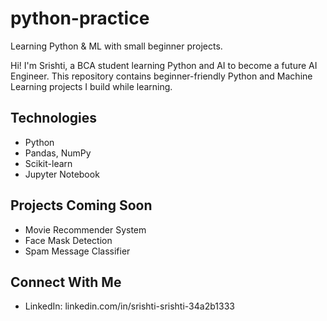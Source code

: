 # python-practice
Learning Python &amp; ML with small beginner projects.

Hi! I'm Srishti, a BCA student learning Python and AI to become a future AI Engineer.
This repository contains beginner-friendly Python and Machine Learning projects I build while learning.

## Technologies
- Python
- Pandas, NumPy
- Scikit-learn
- Jupyter Notebook

## Projects Coming Soon
- Movie Recommender System
- Face Mask Detection
- Spam Message Classifier

## Connect With Me
- LinkedIn: linkedin.com/in/srishti-srishti-34a2b1333
